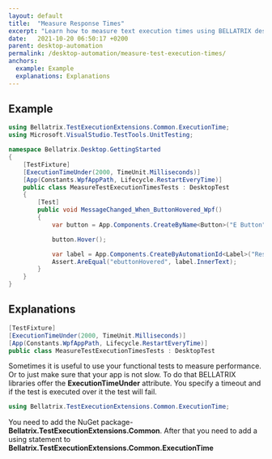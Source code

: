 ```yaml
---
layout: default
title:  "Measure Response Times"
excerpt: "Learn how to measure text execution times using BELLATRIX desktop module."
date:   2021-10-20 06:50:17 +0200
parent: desktop-automation
permalink: /desktop-automation/measure-test-execution-times/
anchors:
  example: Example
  explanations: Explanations
---
```

Example
--------
```csharp
using Bellatrix.TestExecutionExtensions.Common.ExecutionTime;
using Microsoft.VisualStudio.TestTools.UnitTesting;

namespace Bellatrix.Desktop.GettingStarted
{
    [TestFixture]
    [ExecutionTimeUnder(2000, TimeUnit.Milliseconds)]
    [App(Constants.WpfAppPath, Lifecycle.RestartEveryTime)]
    public class MeasureTestExecutionTimesTests : DesktopTest
    {
        [Test]
        public void MessageChanged_When_ButtonHovered_Wpf()
        {
            var button = App.Components.CreateByName<Button>("E Button");

            button.Hover();

            var label = App.Components.CreateByAutomationId<Label>("ResultLabelId");
            Assert.AreEqual("ebuttonHovered", label.InnerText);
        }
    }
}
```

Explanations
------------
```csharp
[TestFixture]
[ExecutionTimeUnder(2000, TimeUnit.Milliseconds)]
[App(Constants.WpfAppPath, Lifecycle.RestartEveryTime)]
public class MeasureTestExecutionTimesTests : DesktopTest
```
Sometimes it is useful to use your functional tests to measure performance. Or to just make sure that your app is not slow. To do that BELLATRIX libraries offer the **ExecutionTimeUnder** attribute. You specify a timeout and if the test is executed over it the test will fail.
```csharp
using Bellatrix.TestExecutionExtensions.Common.ExecutionTime;
```
You need to add the NuGet package- **Bellatrix.TestExecutionExtensions.Common**. After that you need to add a using statement to **Bellatrix.TestExecutionExtensions.Common.ExecutionTime**